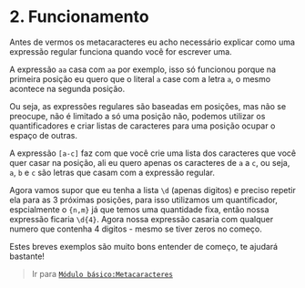 # 2. Funcionamento
Antes de vermos os metacaracteres eu acho necessário explicar como uma expressão regular funciona quando você for escrever uma.

A expressão `aa` casa com `aa` por exemplo, isso só funcionou porque na primeira posição eu quero que o literal `a` case com a letra `a`, o mesmo acontece na segunda posição.

Ou seja, as expressões regulares são baseadas em posições, mas não se preocupe, não é limitado a só uma posição não, podemos utilizar os quantificadores e criar listas de caracteres para uma posição ocupar o espaço de outras.

A expressão `[a-c]` faz com que você crie uma lista dos caracteres que você quer casar na posição, ali eu quero apenas os caracteres de `a` a `c`, ou seja, `a`, `b` e `c` são letras que casam com a expressão regular.

Agora vamos supor que eu tenha a lista `\d` (apenas digitos) e preciso repetir ela para as 3 próximas posições, para isso utilizamos um quantificador, espcialmente o `{n,m}` já que temos uma quantidade fixa, então nossa expressão ficaria `\d{4}`. Agora nossa expressão casaria com qualquer numero que contenha 4 digitos - mesmo se tiver zeros no começo.

Estes breves exemplos são muito bons entender de começo, te ajudará bastante!

> Ir para [`Módulo básico:Metacaracteres`](meta.md)

